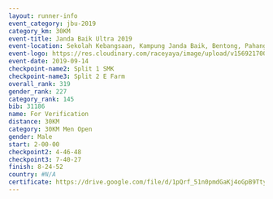 ```yaml
---
layout: runner-info 
event_category: jbu-2019 
category_km: 30KM 
event-title: Janda Baik Ultra 2019 
event-location: Sekolah Kebangsaan, Kampung Janda Baik, Bentong, Pahang, Malaysia 
event-logo: https://res.cloudinary.com/raceyaya/image/upload/v1569217009/logo/janda-baik_vch1pc.jpg 
event-date: 2019-09-14 
checkpoint-name2: Split 1 SMK 
checkpoint-name3: Split 2 E Farm 
overall_rank: 319
gender_rank: 227
category_rank: 145
bib: 31186
name: For Verification
distance: 30KM
category: 30KM Men Open
gender: Male
start: 2-00-00
checkpoint2: 4-46-48
checkpoint3: 7-40-27
finish: 8-24-52
country: #N/A
certificate: https://drive.google.com/file/d/1pQrf_51n0pmdGaKj4oGpB9Ttybbnyxhb/view?usp=sharing
---
```

